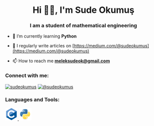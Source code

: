 <h1 align="center">Hi 👋🏻, I'm Sude Okumuş</h1>
<h3 align="center">I am a student of mathematical engineering</h3>

- 🌱 I’m currently learning **Python**

- 📝 I regularly write articles on [https://medium.com/@sudeokumus](https://medium.com/@sudeokumus)

- 📫 How to reach me **meleksudeok@gmail.com**

<h3 align="left">Connect with me:</h3>
<p align="left">
<a href="https://linkedin.com/in/sudeokumus" target="blank"><img align="center" src="https://raw.githubusercontent.com/rahuldkjain/github-profile-readme-generator/master/src/images/icons/Social/linked-in-alt.svg" alt="sudeokumus" height="30" width="40" /></a>
<a href="https://medium.com/@sudeokumus" target="blank"><img align="center" src="https://raw.githubusercontent.com/rahuldkjain/github-profile-readme-generator/master/src/images/icons/Social/medium.svg" alt="@sudeokumus" height="30" width="40" /></a>
</p>

<h3 align="left">Languages and Tools:</h3>
<p align="left"> <a href="https://www.cprogramming.com/" target="_blank" rel="noreferrer"> <img src="https://raw.githubusercontent.com/devicons/devicon/master/icons/c/c-original.svg" alt="c" width="40" height="40"/> </a> <a href="https://www.python.org" target="_blank" rel="noreferrer"> <img src="https://raw.githubusercontent.com/devicons/devicon/master/icons/python/python-original.svg" alt="python" width="40" height="40"/> </a> </p>
